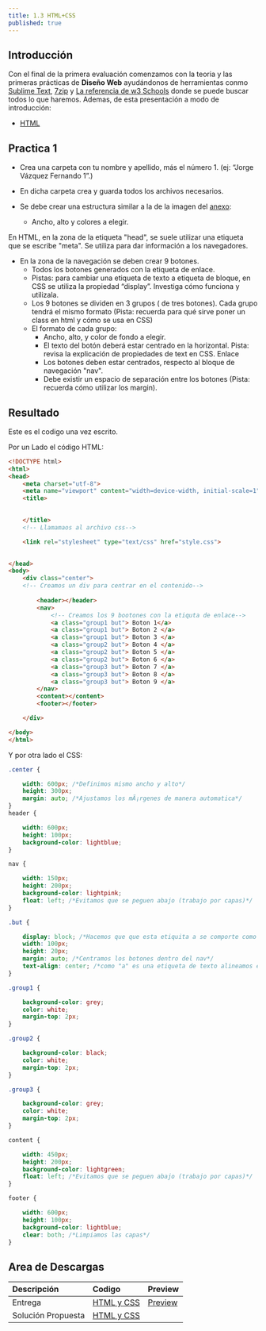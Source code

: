 ```yaml
---
title: 1.3 HTML+CSS
published: true
---
```


## Introducción

Con el final de la primera evaluación comenzamos con la teoria y las primeras prácticas de  **Diseño Web** ayudándonos de herramientas conmo [Sublime Text](https://www.sublimetext.com/3), [7zip](https://www.7-zip.org/) y [La referencia de w3 Schools](https://www.w3schools.com/) donde se puede buscar todos lo que haremos. Ademas, de esta presentación a modo de introducción:

* [HTML](https://docs.google.com/presentation/d/18-54oxuP-LPgknQHyBH90gJstTjugfc7ik7Lmsc0Qlk/edit#slide=id.p1)

## Practica 1

* Crea una carpeta con tu nombre y apellido, más el número 1. (ej: “Jorge Vázquez Fernando 1”.)
* En dicha carpeta crea y guarda todos los archivos necesarios.

* Se debe crear una estructura similar a la de la imagen del [anexo](/assets/images/1.3%20HTML/anexo.png):
  * Ancho, alto y colores a elegir.

En HTML, en la zona de la etiqueta "head", se suele utilizar una etiqueta que se escribe "meta". Se utiliza para dar información a los navegadores.

* En la zona de la navegación se deben crear 9 botones.
  * Todos los botones generados con la etiqueta de enlace.
  * Pistas: para cambiar una etiqueta de texto a etiqueta de bloque, en CSS se utiliza la propiedad “display”. Investiga cómo funciona y utilizala.
  * Los 9 botones se dividen en 3 grupos  ( de tres botones). Cada grupo tendrá el mismo formato (Pista: recuerda  para qué sirve poner un class en html y cómo se usa en CSS)
  * El formato de cada grupo:
    * Ancho, alto, y color de fondo a elegir.
    * El texto del botón deberá estar centrado en la horizontal. Pista: revisa la explicación de propiedades de text en CSS. Enlace
    * Los botones deben estar centrados, respecto al bloque de navegación "nav".
    * Debe existir un espacio de separación entre los botones (Pista: recuerda cómo utilizar los margin).

## Resultado

Este es el codigo una vez escrito. 

Por un Lado el código HTML:

```html
<!DOCTYPE html>
<html>
<head>
	<meta charset="utf-8">
	<meta name="viewport" content="width=device-width, initial-scale=1">
	<title>
		

	</title>
	<!-- Llamamaos al archivo css-->

	<link rel="stylesheet" type="text/css" href="style.css">

	
</head>
<body>
	<div class="center">
	<!-- Creamos un div para centrar en el contenido-->
	
		<header></header>
		<nav>
			<!-- Creamos los 9 bootones con la etiquta de enlace-->
			<a class="group1 but"> Boton 1</a>
			<a class="group1 but"> Boton 2 </a>
			<a class="group1 but"> Boton 3 </a>
			<a class="group2 but"> Boton 4 </a>
			<a class="group2 but"> Boton 5 </a>
			<a class="group2 but"> Boton 6 </a>
			<a class="group3 but"> Boton 7 </a>
			<a class="group3 but"> Boton 8 </a>
			<a class="group3 but"> Boton 9 </a>
		</nav>
		<content></content>
		<footer></footer>

	</div>

</body>
</html>
```

Y por otra lado el CSS:

```css
.center {

	width: 600px; /*Definimos mismo ancho y alto*/
	height: 300px;
	margin: auto; /*Ajustamos los mÃ¡rgenes de manera automatica*/
}
header {

	width: 600px;
	height: 100px;
	background-color: lightblue;
}

nav {

	width: 150px;
	height: 200px;
	background-color: lightpink;
	float: left; /*Evitamos que se peguen abajo (trabajo por capas)*/
}

.but {

	display: block; /*Hacemos que que esta etiquita a se comporte como texto en un bloque vertical*/
	width: 100px;
	height: 20px;
	margin: auto; /*Centramos los botones dentro del nav*/
	text-align: center; /*como "a" es una etiqueta de texto alineamos en el cetro el texto dentro del boton*/
}

.group1 {

	background-color: grey;
	color: white;
	margin-top: 2px;
}

.group2 {

	background-color: black;
	color: white;
	margin-top: 2px;
}

.group3 {

	background-color: grey;
	color: white;
	margin-top: 2px;
}

content {

	width: 450px;
	height: 200px;
	background-color: lightgreen;
	float: left; /*Evitamos que se peguen abajo (trabajo por capas)*/
}

footer {

	width: 600px;
	height: 100px;
	background-color: lightblue;
	clear: both; /*Limpiamos las capas*/
}
```

## Area de Descargas

|  Descripción   |     Codigo    | Preview |
|:---------------|:------------------|:------|
| Entrega|[HTML y CSS](/assets/HTML/1/Practica%201.rar) | [Preview](/assets/HTML/1/index.html) |
|  Solución Propuesta   |     [HTML y CSS](https://drive.google.com/file/d/1m9_twEX8uCb-fuaQdQwwVkKA0mFBfYFn/view)   |
